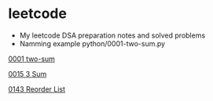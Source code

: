 # leetcode

* My leetcode DSA preparation notes and solved problems
* Namming example  python/0001-two-sum.py


[0001 two-sum](https://github.com/JalilTahirov/leetcode/blob/main/python/0001-two-sum.py)

[0015 3 Sum](https://github.com/JalilTahirov/leetcode/blob/main/python/0015-3sum.py)

[0143 Reorder List](https://github.com/JalilTahirov/leetcode/blob/main/python/0143-reorder-list.py)



